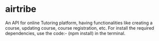 # airtribe
An API for online Tutoring platform, having functionalities like creating a course, updating course, course registration, etc.
For install the required dependencies, use the code:- (npm install) in the terminal.
